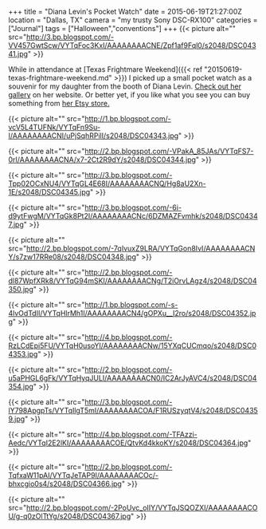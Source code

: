 +++
title = "Diana Levin's Pocket Watch"
date = 2015-06-19T21:27:00Z
location = "Dallas, TX"
camera = "my trusty Sony DSC-RX100"
categories = ["Journal"]
tags = ["Halloween","conventions"]
+++
{{< picture alt="" src="http://3.bp.blogspot.com/-VV457GwtScw/VYTqFoc3KxI/AAAAAAAACNE/Zpf1af9Fql0/s2048/DSC04341.jpg" >}}

<!--more-->

While in attendance at [Texas Frightmare Weekend]({{< ref "20150619-texas-frightmare-weekend.md" >}}) I picked up a small pocket watch as a souvenir for my daughter from the booth of Diana Levin. [Check out her gallery](https://www.ghoulishbunnystudios.com/) on her website. Or better yet, if you like what you see you can buy something from [her Etsy store.](https://www.etsy.com/shop/GhoulishBunnyStudios)

{{< picture alt="" src="http://1.bp.blogspot.com/-vcV5L4TUFNk/VYTqFn9Su-I/AAAAAAAACNI/uPjSqhRPilI/s2048/DSC04343.jpg" >}}

{{< picture alt="" src="http://2.bp.blogspot.com/-VPakA_85JAs/VYTqFS7-0rI/AAAAAAAACNA/x7-2Ct2R9dY/s2048/DSC04344.jpg" >}}

{{< picture alt="" src="http://3.bp.blogspot.com/-Tpp02OCxNU4/VYTqGL4E68I/AAAAAAAACNQ/Hg8aU2Xn-1E/s2048/DSC04345.jpg" >}}

{{< picture alt="" src="http://3.bp.blogspot.com/-6i-d9ytFwgM/VYTqGk8Pt2I/AAAAAAAACNc/6DZMAZFvmhk/s2048/DSC04347.jpg" >}}

{{< picture alt="" src="http://2.bp.blogspot.com/-7qIvuxZ9LRA/VYTqGon8IvI/AAAAAAAACNY/s7zw17RRe08/s2048/DSC04348.jpg" >}}

{{< picture alt="" src="http://2.bp.blogspot.com/-dl87WpfXRk8/VYTqG94mSKI/AAAAAAAACNg/T2iOrvLAgz4/s2048/DSC04350.jpg" >}}

{{< picture alt="" src="http://1.bp.blogspot.com/-s-4lvOdTdII/VYTqHlrMh1I/AAAAAAAACN4/gOPXu__I2ro/s2048/DSC04352.jpg" >}}

{{< picture alt="" src="http://4.bp.blogspot.com/-RzLCdEpi5FU/VYTqH0usoYI/AAAAAAAACNw/15YXqCUCmqo/s2048/DSC04353.jpg" >}}

{{< picture alt="" src="http://2.bp.blogspot.com/-u5aPHGL6gFk/VYTqHyqJULI/AAAAAAAACN0/IC2ArJyAVC4/s2048/DSC04354.jpg" >}}

{{< picture alt="" src="http://3.bp.blogspot.com/-lY798ApgpTs/VYTqIlgT5mI/AAAAAAAACOA/F1RUSzyqtV4/s2048/DSC04359.jpg" >}}

{{< picture alt="" src="http://4.bp.blogspot.com/-TFAzzi-Aedc/VYTqI2E2lKI/AAAAAAAACOE/QtvKd4kkoKY/s2048/DSC04364.jpg" >}}

{{< picture alt="" src="http://2.bp.blogspot.com/-TqfxaW11pAI/VYTqJeTAP9I/AAAAAAAACOc/-bhxcgio0s4/s2048/DSC04366.jpg" >}}

{{< picture alt="" src="http://2.bp.blogspot.com/-2PoUvc_oIIY/VYTqJSQOZXI/AAAAAAAACOU/g-q0zOlTtYg/s2048/DSC04367.jpg" >}}
